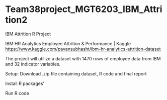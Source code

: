 # Team38project_MGT6203_IBM_Attrition2

IBM Attrition R Project

IBM HR Analytics Employee Attrition & Performance | Kaggle https://www.kaggle.com/pavansubhasht/ibm-hr-analytics-attrition-dataset

The project will utilize a dataset with 1470 rows of employee data from IBM and 32 indicator variables. 


Setup: Download .zip file containing dataset, R code and final report

Install R packages'

Run R code
